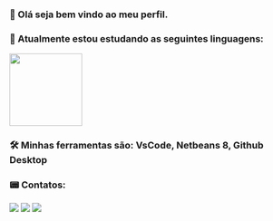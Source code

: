 ### 🥳 Olá seja bem vindo ao meu perfil.
### 🦉 Atualmente estou estudando as seguintes linguagens:
<img src="https://cdn.jsdelivr.net/gh/devicons/devicon/icons/php/php-original.svg" width= 128px height= 128px/>

### 🛠 Minhas ferramentas são: VsCode, Netbeans 8, Github Desktop

### 📟 Contatos:
<div>
<a href="https://instagram.com/seu-usuário-instagram-aqui" target="_blank"><img src="https://img.shields.io/badge/-Instagram-%23E4405F?style=for-the-badge&logo=instagram&logoColor=white" target="_blank"></a>
<a href = "mailto:breninsramos@gmail.com"><img src="https://img.shields.io/badge/Gmail-D14836?style=for-the-badge&logo=gmail&logoColor=white" target="_blank"></a>
<a href="https://www.linkedin.com/in/brenins" target="_blank"><img src="https://img.shields.io/badge/-LinkedIn-%230077B5?style=for-the-badge&logo=linkedin&logoColor=white" target="_blank"></a>   
</div>
